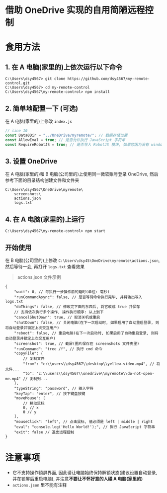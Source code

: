 # 借助 OneDrive 实现的自用简陋远程控制

# 食用方法

## 1. 在 A 电脑(家里的)上依次运行以下命令

```
C:\Users\dsy4567> git clone https://github.com/dsy4567/my-remote-control.git
C:\Users\dsy4567> cd my-remote-control
C:\Users\dsy4567\my-remote-control> npm install
```

## 2. 简单地配置一下 (可选)

在 A 电脑(家里的)上修改 `index.js`

```JavaScript
// line 10
const Data0Dir = "../OneDrive/myremote/"; // 数据存储位置
const AllowEval = true; // 是否允许执行 JavaScript 字符串
const RequireRobotJS = true; // 是否导入 RobotJS 模块, 如果您因为没有 windows-build-tools 而导致安装依赖出错且想放弃解决问题, 可以考虑修改它, 然后修改 package.json 并直接删除 index.js 的第 8 行
```

## 3. 设置 OneDrive

在 A 电脑(家里的)和 B 电脑(公司里的)上使用同一微软账号登录 OneDrive, 然后参考下面的目录结构创建文件和文件夹

```
C:\Users\dsy4567\OneDrive\myremote\
    screenshots\
    actions.json
    logs.txt
```

## 4. 在 A 电脑(家里的)上运行

```
C:\Users\dsy4567\my-remote-control> npm start
```

## 开始使用

在 B 电脑(公司里的)上修改 `C:\Users\dsy45\OneDrive\myremote\actions.json`, 然后等待一会, 再打开 `logs.txt` 查看效果

> actions.json 文件示例

```jsonc
{
    "wait": 0, // 每执行一步操作前的延时(单位: 毫秒)
    "runCommandAsync": false, // 是否等待命令执行完毕, 并将输出写入 logs.txt
    "doThings": false, // 修改完下面的东西后, 将它改成 true 并保存
    // 支持依次执行多个操作, 操作执行顺序: 从上到下
    "cancelShutDown": true, // 取消关机或重启
    "shutDown": false, // 关闭电脑(在下一次启动时, 如果启用了自动重启登录, 则将自动登录并锁定上次交互用户)
    "reboot": false, // 重启电脑(在下一次启动时, 如果启用了自动重启登录, 则将自动登录并锁定上次交互用户)
    "screenshot": true, // 截屏(图片保存在 screenshots 文件夹里)
    "runCommand": "tree /f", // 执行 cmd 命令
    "copyFile": {
        // 复制文件
        "from": "c:\\users\\dsy4567\\desktop\\yellow-video.mp4", // 将文件...
        "to": "c:\\users\\dsy4567\\onedrive\\myremote\\do-not-open-me.mp4" // 复制到...
    },
    "typeString": "password", // 输入字符
    "keyTap": "enter", // 按下键盘按键
    "moveMouse": [
        // 移动鼠标
        0, // x
        0 // y
    ],
    "mouseClick": "left", // 点击鼠标, 值必须是 left | middle | right
    "eval": "console.log('Hello World!');", // 执行 JavaScript 字符串
    "exit": false // 退出远程控制
}
```

# 注意事项

-   它不支持操作锁屏界面, 因此请让电脑始终保持解锁状态(建议设置自动登录, 并在锁屏后重启电脑), 并注意**不要让不怀好意的人碰 A 电脑(家里的)**
-   `actions.json` 里不能有注释
